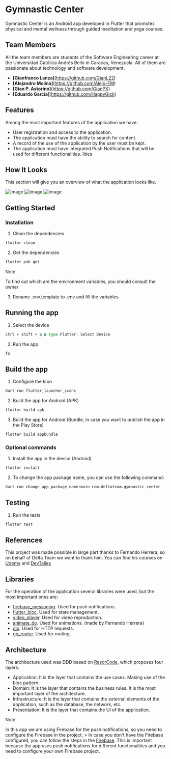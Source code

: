 # Gymnastic Center

Gymnastic Center is an Android app developed in Flutter that promotes physical and mental wellness through guided meditation and yoga courses.

## Team Members

All the team members are students of the Software Engineering career at the Universidad Católica Andrés Bello in Caracas, Venezuela. All of them are passionate about technology and software development.

- **[Gianfranco Lanza]**(https://github.com/GianL22)
- **[Alejandro Molina]**(https://github.com/Alejo-FM)
- **[Gian P. Astorino]**(https://github.com/GianPX)
- **[Eduardo García]**(https://github.com/HappyGick)

## Features
Among the most important features of the application we have:

- User registration and access to the application.
- The application must have the ability to search for content.
- A record of the use of the application by the user must be kept.
- The application must have integrated Push Notifications that will be used for different functionalities.
lities

## How It Looks

This section will give you an overview of what the application looks like.

![image](https://github.com/DeltaTeam-UCAB/gymnastic-center-mobile/public/example-1.jpeg) ![image](https://github.com/DeltaTeam-UCAB/gymnastic-center-mobile/public/example-2.jpeg) ![image](https://github.com/DeltaTeam-UCAB/gymnastic-center-mobile/public/example-3.jpeg)

## Getting Started

### Installation
1. Clean the dependencies
```bash
flutter clean
```

2. Get the dependencies
```bash
flutter pub get
```

> [!NOTE]
> To find out which are the environment variables, you should consult the owner
3. Rename .env.template to .env and fill the variables

## Running the app
1. Select the device
```bash
ctrl + shift + p & type Flutter: Select Device
```

2. Run the app
```bash
f5
```

## Build the app

1. Configure the Icon
```bash
dart run flutter_launcher_icons
```

2. Build the app for Android (APK)
```bash
flutter build apk
```

3. Build the app for Android (Bundle, in case you want to publish the app in the Play Store)
```bash
flutter build appbundle
```

### Optional commands
1. Install the app in the device (Android)
```bash
flutter install
```

2. To change the app package name, you can use the following command:
```bash
dart run change_app_package_name:main com.deltateam.gymnastic_center
```

## Testing
1. Run the tests
```bash
flutter test
```

## References

This project was made possible in large part thanks to Fernando Herrera, so on behalf of Delta Team we want to thank him. You can find his courses on [Udemy](https://www.udemy.com/course/flutter-cero-a-experto/) and [DevTalles](https://cursos.devtalles.com/courses/flutter-movil-cero-a-experto)

## Libraries
For the operation of the application several libraries were used, but the most important ones are:

- [firebase_messaging](https://pub.dev/packages/firebase_messaging). Used for push notifications.
- [flutter_bloc](https://pub.dev/packages/flutter_bloc). Used for state management.
- [video_player](https://pub.dev/packages/video_player). Used for video reproduction.
- [animate_do](https://pub.dev/packages/animate_do). Used for animations. (made by Fernando Herrera)
- [dio](https://pub.dev/packages/dio). Used for HTTP requests.
- [go_router](https://pub.dev/packages/go_router). Used for routing.

## Architecture
The architecture used was DDD based on [ResorCode](https://resocoder.com/2020/03/30/flutter-firebase-ddd-course-5-sign-in-form-logic/), which proposes four layers: 
- Application: It is the layer that contains the use cases. Making use of the bloc pattern.
- Domain: It is the layer that contains the business rules. It is the most important layer of the architecture.
- Infrastructure: It is the layer that contains the external elements of the application, such as the database, the network, etc.  
- Presentation: It is the layer that contains the UI of the application.


> [!NOTE]
> In this app we are using Firebase for the push notifications, so you need to configure the Firebase in the project. > In case you don't have the Firebase configured, you can follow the steps in the [Firebase](https://firebase.flutter.dev/docs/overview). This is important because the app uses push notifications for different functionalities and you need to configure your own Firebase project.

